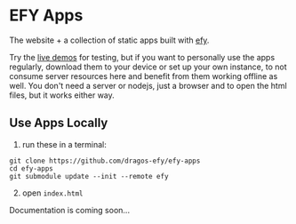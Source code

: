 # EFY Apps

The website + a collection of static apps built with [efy](https://github.com/dragos-efy/efy).

Try the [live demos](https://efy.ooo) for testing, but if you want to personally use the apps regularly, download them to your device or set up your own instance, to not consume server resources here and benefit from them working offline as well. You don't need a server or nodejs, just a browser and to open the html files, but it works either way.

## Use Apps Locally
1. run these in a terminal:
```
git clone https://github.com/dragos-efy/efy-apps
cd efy-apps
git submodule update --init --remote efy
```
2. open `index.html`

Documentation is coming soon...